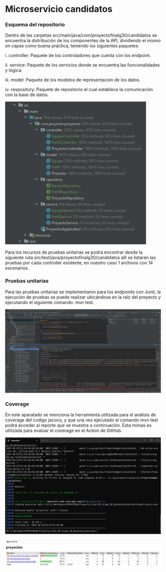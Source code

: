 # Microservicio candidatos

### Esquema del repositorio

Dentro de las carpetas src/main/java/com/proyectofinalg30/candidatos se encuentra la distribución de los componentes de la API, dividiendo el mismo en capas como buena práctica, teniendo los siguientes paquetes:

i. controller: Paquete de los controladores que cuenta con los endpoint.

ii. service: Paquete de los servicios donde se encuentra las funcionalidades y lógica.

iii. model: Paquete de los modelos de representación de los datos.

iv. respository: Paquete de repositorio el cual establece la comunicación con la base de datos.

![img_1.png](img_1.png)

Para los recursos de pruebas unitarias se podrá encontrar desde la siguiente ruta src/test/java/proyectofinalg30/candidatos allí se listarán las pruebas por cada controller existente, en nuestro caso 1 archivos con 14 escenarios.

### Pruebas unitarias

Para las pruebas unitarias se implementaron para los endpoints con Junit, la ejecución de pruebas se puede realizar ubicándose en la raíz del proyecto y ejecutando el siguiente comando. mvn test.

![img.png](img.png)

### Coverage

En este aparatado se menciona la herramienta utilizada para el análisis de coverage del codigo jacoco, y que una ves ejecutado el comando mvn test podrá acceder al reporte que se muestra a continuación. Esta mimas es utilizada para evaluar el coverage en el Action de GitHub.

![img_2.png](img_2.png)

![img_3.png](img_3.png)
